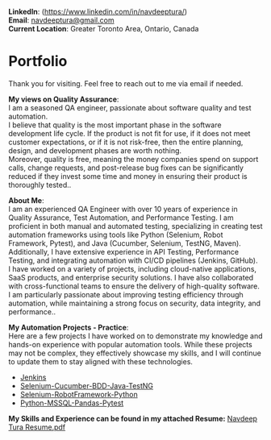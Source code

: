 **LinkedIn**: (https://www.linkedin.com/in/navdeeptura/) \
**Email**: navdeeptura@gmail.com\
**Current Location**: Greater Toronto Area, Ontario, Canada

# Portfolio
Thank you for visiting. Feel free to reach out to me via email if needed. 

**My views on Quality Assurance**:\
I am a seasoned QA engineer, passionate about software quality and test automation.\
I believe that quality is the most important phase in the software development life cycle. If the product is not fit for use, if it does not meet customer expectations, or if it is not risk-free, then the entire planning, design, and development phases are worth nothing.\
Moreover, quality is free, meaning the money companies spend on support calls, change requests, and post-release bug fixes can be significantly reduced if they invest some time and money in ensuring their product is thoroughly tested.. 

**About Me**:\
I am an experienced QA Engineer with over 10 years of experience in Quality Assurance, Test Automation, and Performance Testing. I am proficient in both manual and automated testing, specializing in creating test automation frameworks using tools like Python (Selenium, Robot Framework, Pytest), and Java (Cucumber, Selenium, TestNG, Maven). Additionally, I have extensive experience in API Testing, Performance Testing, and integrating automation with CI/CD pipelines (Jenkins, GitHub).\
I have worked on a variety of projects, including cloud-native applications, SaaS products, and enterprise security solutions. I have also collaborated with cross-functional teams to ensure the delivery of high-quality software. I am particularly passionate about improving testing efficiency through automation, while maintaining a strong focus on security, data integrity, and performance..

**My Automation Projects - Practice**:\
Here are a few projects I have worked on to demonstrate my knowledge and hands-on experience with popular automation tools. While these projects may not be complex, they effectively showcase my skills, and I will continue to update them to stay aligned with these technologies.
- [Jenkins](https://github.com/navdeeptura/jenkins)
- [Selenium-Cucumber-BDD-Java-TestNG](https://github.com/navdeeptura/Selenium-Cucumber-BDD-Java-TestNG)
- [Selenium-RobotFramework-Python](https://github.com/navdeeptura/Selenium-RobotFramework-Python)
- [Python-MSSQL-Pandas-Pytest](https://github.com/navdeeptura/Python-MSSQL-Pandas-Pytest)

**My Skills and Experience can be found in my attached Resume:**
[Navdeep Tura Resume.pdf](https://github.com/user-attachments/files/19553469/Navdeep.Tura.Resume.pdf)





